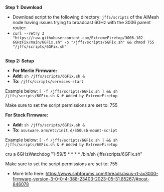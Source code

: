 **Step 1: Download**
- Download script to the following directory: `jffs/scripts` of the AiMesh node having issues trying to broadcast 6GHz with the 3006 parent router:
- `curl --retry 3 "https://raw.githubusercontent.com/ExtremeFiretop/3006.102-6GHzFix/main/6GFix.sh" -o "/jffs/scripts/6GFix.sh" && chmod 755 "/jffs/scripts/6GFix.sh"`
##
**Step 2: Setup**

- **For Merlin Firmware:**
- **Add:** `sh /jffs/scripts/6GFix.sh &`
- **To:** `/jffs/scripts/services-start`

Example below:
`[ -f /jffs/scripts/6GFix.sh ] && sh /jffs/scripts/6GFix.sh & # Added by ExtremeFiretop`

Make sure to set the script permissions are set to: 755

**For Stock Firmware:**
- **Add:** `sh /jffs/scripts/6GFix.sh &`
- **To:** `asusware.arm/etc/init.d/S50usb-mount-script`

Example below:
`[ -f /jffs/scripts/6GFix.sh ] && sh /jffs/scripts/6GFix.sh & # Added by ExtremeFiretop`

cru a 6GHzWatchdog "1-59/5 * * * * /bin/sh /jffs/scripts/6GFix.sh"

Make sure to set the script permissions are set to: 755
- More Info here: https://www.snbforums.com/threads/asus-rt-ax3000-firmware-version-3-0-0-4-388-23403-2023-05-31.85267/#post-846078
